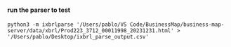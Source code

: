 #### run the parser to test

```
python3 -m ixbrlparse '/Users/pablo/VS Code/BusinessMap/business-map-server/data/xbrl/Prod223_3712_00011998_20231231.html' > '/Users/pablo/Desktop/ixbrl_parse_output.csv'
```